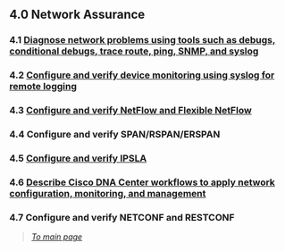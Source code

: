 ## 4.0 Network Assurance  


### 4.1 [Diagnose network problems using tools such as debugs, conditional debugs, trace route, ping, SNMP, and syslog](https://github.com/network-dluong/CCNP-ENCOR/blob/4.0-Network-Assurance/4.1%20Diagnose%20network%20problems%20using%20tools%20such%20as%20debugs,%20conditional%20debugs,%20trace%20route,%20ping,%20SNMP,%20and%20syslog.md)  


### 4.2 [Configure and verify device monitoring using syslog for remote logging](https://github.com/network-dluong/CCNP-ENCOR/blob/4.0-Network-Assurance/4.2%20Configure%20and%20verify%20device%20monitoring%20using%20syslog%20for%20remote%20logging.md)  


### 4.3 [Configure and verify NetFlow and Flexible NetFlow](https://github.com/network-dluong/CCNP-ENCOR/blob/4.0-Network-Assurance/4.3%20Configure%20and%20verify%20NetFlow%20and%20Flexible%20NetFlow.md)  


### 4.4 Configure and verify SPAN/RSPAN/ERSPAN  


### 4.5 [Configure and verify IPSLA](https://github.com/network-dluong/CCNP-ENCOR/blob/4.0-Network-Assurance/4.5%20Configure%20and%20verify%20IPSLA.md)  


### 4.6 [Describe Cisco DNA Center workflows to apply network configuration, monitoring, and management](https://github.com/network-dluong/CCNP-ENCOR/blob/4.0-Network-Assurance/4.6%20Describe%20Cisco%20DNA%20Center%20workflows%20to%20apply%20network%20configuration%2C%20monitoring%2C%20and%20management.md)  


### 4.7 Configure and verify NETCONF and RESTCONF  


> *[To main page](https://github.com/network-dluong/CCNP-ENCOR/tree/master)*
